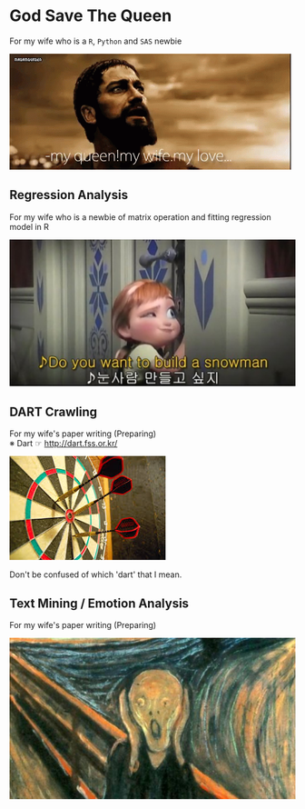 # God Save The Queen

For my wife who is a `R`, `Python` and `SAS` newbie

![300 my queen my wife my love](Images/300%20my%20queen%20my%20wife%20my%20love.gif)


## Regression Analysis
For my wife who is a newbie of matrix operation and fitting regression model in R

![Do you want to build a snowman](Regression%20Analysis/Images/Do%20you%20want%20to%20build%20a%20snowman.png)


## DART Crawling
For my wife's paper writing (Preparing)  
※ Dart ☞ http://dart.fss.or.kr/  

![dart](DART%20Crawling/Images/Dart_wikipedia.jpg)

Don't be confused of which 'dart' that I mean.


## Text Mining / Emotion Analysis
For my wife's paper writing (Preparing)

![Munch Scream](Emotion%20Analysis/Images/Munch_Scream.jpg)